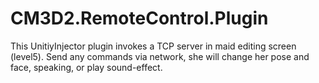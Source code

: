 # CM3D2.RemoteControl.Plugin
This UnitiyInjector plugin invokes a TCP server in maid editing screen (level5). Send any commands via network, she will change her pose and face, speaking, or play sound-effect.
